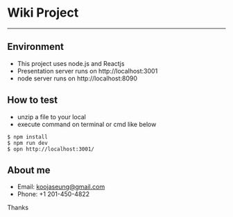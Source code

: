 # Wiki Project
---
## Environment
* This project uses node.js and Reactjs
* Presentation server runs on http://localhost:3001
* node server runs on http://localhost:8090

## How to test
* unzip a file to your local
* execute command on terminal or cmd like below

```
$ npm install
$ npm run dev
$ opn http://localhost:3001/
```

## About me
* Email: koojaseung@gmail.com
* Phone: +1 201-450-4822

Thanks

